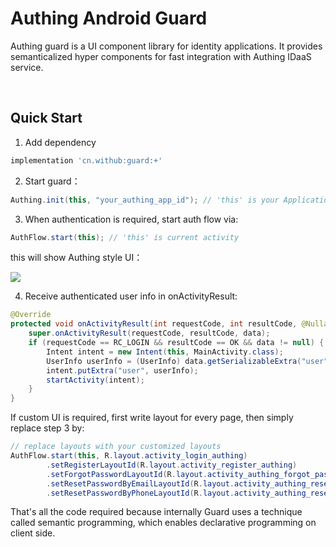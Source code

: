 # Authing Android Guard

Authing guard is a UI component library for identity applications. It provides semanticalized hyper components for fast integration with Authing IDaaS service.

<br>

## Quick Start

1. Add dependency

```groovy
implementation 'cn.withub:guard:+'
```

2. Start guard：

```java
Authing.init(this, "your_authing_app_id"); // 'this' is your Application or initial activity
```

3. When authentication is required, start auth flow via:

```java
AuthFlow.start(this); // 'this' is current activity
```

this will show Authing style UI：

![](./en/images/authing_login.png)

4. Receive authenticated user info in onActivityResult:

```java
@Override
protected void onActivityResult(int requestCode, int resultCode, @Nullable Intent data) {
    super.onActivityResult(requestCode, resultCode, data);
    if (requestCode == RC_LOGIN && resultCode == OK && data != null) {
        Intent intent = new Intent(this, MainActivity.class);
        UserInfo userInfo = (UserInfo) data.getSerializableExtra("user");
        intent.putExtra("user", userInfo);
        startActivity(intent);
    }
}
```

If custom UI is required, first write layout for every page, then simply replace step 3 by:

```java
// replace layouts with your customized layouts
AuthFlow.start(this, R.layout.activity_login_authing)
        .setRegisterLayoutId(R.layout.activity_register_authing)
        .setForgotPasswordLayoutId(R.layout.activity_authing_forgot_password)
        .setResetPasswordByEmailLayoutId(R.layout.activity_authing_reset_password_by_email)
        .setResetPasswordByPhoneLayoutId(R.layout.activity_authing_reset_password_by_phone);
```

That's all the code required because internally Guard uses a technique called semantic programming, which enables declarative programming on client side.

<br>
